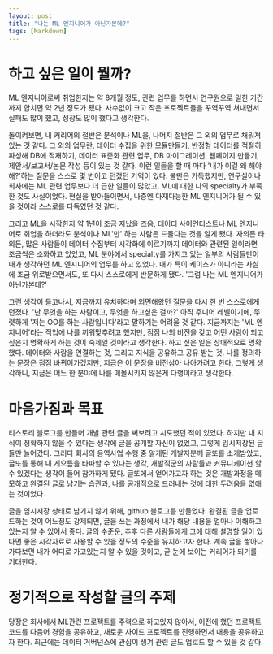 ```yaml
---
layout: post
title: "나는 ML 엔지니어가 아닌가본데?"
tags: [Markdown]
---
```

# 하고 싶은 일이 뭘까?

ML 엔지니어로써 취업한지는 약 8개월 정도, 관련 업무를 하면서 연구원으로 일한 기간까지 합치면 약 2년 정도가 됐다. 사수없이 크고 작은 프로젝트들을 꾸역꾸역 쳐내면서 실패도 많이 했고, 성장도 많이 했다고 생각한다.

돌이켜보면, 내 커리어의 절반은 분석이나 ML을, 나머지 절반은 그 외의 업무로 채워져있는 것 같다. 그 외의 업무란, 데이터 수집을 위한 모듈만들기, 반정형 데이터를 적절히 파싱해 DB에 적재하기, 데이터 표준화 관련 업무, DB 마이그레이션, 웹페이지 만들기, 제안서/보고서/논문 작성 등이 있는 것 같다. 이런 일들을 할 때 마다 '내가 이걸 왜 해야해?'하는 질문을 스스로 몇 번이고 던졌던 기억이 있다. 불만은 가득했지만, 연구실이나 회사에는 ML 관련 업무보다 더 급한 일들이 많았고, ML에 대한 나의 specialty가 부족한 것도 사실이었다. 현실을 받아들이면서, 나중엔 다재다능한 ML 엔지니어가 될 수 있을 것이라 스스로를 다독였던 것 같다.

그리고 ML을 시작한지 약 1년이 조금 지났을 즈음, 데이터 사이언티스트나 ML 엔지니어로 취업을 하더라도 분석이나 ML'만' 하는 사람은 드물다는 것을 알게 됐다. 자의든 타의든, 많은 사람들이 데이터 수집부터 시각화에 이르기까지 데이터와 관련된 일이라면 조금씩은 소화하고 있었고, ML 분야에서 specialty를 가지고 있는 일부의 사람들만이 내가 생각하던 ML 엔지니어의 업무를 하고 있었다. 내가 특이 케이스가 아니라는 사실에 조금 위로받으면서도, 또 다시 스스로에게 반문하게 됐다. '그럼 나는 ML 엔지니어가 아닌가본데?'

그런 생각이 들고나서, 지금까지 유치하다며 외면해왔던 질문을 다시 한 번 스스로에게 던졌다. '난 무엇을 하는 사람이고, 무엇을 하고싶은 걸까?' 아직 주니어 레벨이기에, 뚜렷하게 '저는 OO를 하는 사람입니다'라고 말하기는 어려울 것 같다. 지금까지는 'ML 엔지니어'라는 직업에 나를 끼워맞추려고 했지만, 점점 나의 비전을 갖고 어떤 사람이 되고싶은지 명확하게 하는 것이 숙제일 것이라고 생각한다. 하고 싶은 일은 상대적으로 명확했다. 데이터와 사람을 연결하는 것, 그리고 지식을 공유하고 공유 받는 것. 나를 정의하는 문장은 점점 바뀌어가겠지만, 지금은 이 문장을 비전삼아 나아가려고 한다. 그렇게 생각하니, 지금은 어느 한 분야에 나를 매몰시키지 않은게 다행이라고 생각한다.

# 마음가짐과 목표

티스토리 블로그를 만들어 개발 관련 글을 써보려고 시도했던 적이 있었다. 하지만 내 지식이 정확하지 않을 수 있다는 생각에 글을 공개할 자신이 없었고, 그렇게 임시저장된 글들만 늘어갔다. 그러다 회사의 용역사업 수행 중 알게된 개발자분께 글또를 소개받았고, 글또를 통해 내 게으름을 타파할 수 있다는 생각, 개발직군의 사람들과 커뮤니케이션 할 수 있겠다는 생각이 들어 참가하게 됐다. 글또에서 얻어가고자 하는 것은 개발과정을 메모하고 완결된 글로 남기는 습관과, 나를 공개적으로 드러내는 것에 대한 두려움을 없애는 것이었다.

글을 임시저장 상태로 남기지 않기 위해, github 블로그를 만들었다. 완결된 글을 업로드하는 것이 어느정도 강제되면, 글을 쓰는 과정에서 내가 해당 내용을 얼마나 이해하고 있는지 알 수 있어서 좋다. 글의 수준운, 추후 다른 사람들에게 그에 대해 설명할 일이 있다면 좋은 시각자료로 사용할 수 있을 정도의 수준을 유지하고자 한다. 계속 글을 쌓아나가다보면 내가 어디로 가고있는지 알 수 있을 것이고, 곧 눈에 보이는 커리어가 되기를 기대한다.

# 정기적으로 작성할 글의 주제

당장은 회사에서 ML관련 프로젝트를 주력으로 하고있지 않아서, 이전에 했던 프로젝트 코드를 다듬어 경험을 공유하고, 새로운 사이드 프로젝트를 진행하면서 내용을 공유하고자 한다. 최근에는 데이터 거버넌스에 관심이 생겨 관련 글도 업로드 할 수 있을 것 같다.